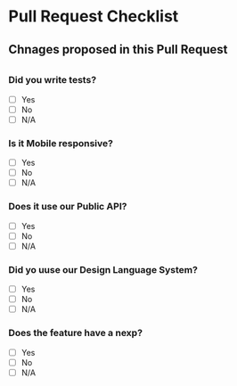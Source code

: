 # Pull Request Checklist

## Chnages proposed in this Pull Request
######
######
######

### Did you write tests?
- [ ] Yes
- [ ] No
- [ ] N/A

### Is it Mobile responsive?
- [ ] Yes
- [ ] No
- [ ] N/A

### Does it use our Public API?
- [ ] Yes
- [ ] No
- [ ] N/A

### Did yo uuse our Design Language System?
- [ ] Yes
- [ ] No
- [ ] N/A

### Does the feature have a nexp?
- [ ] Yes
- [ ] No
- [ ] N/A
